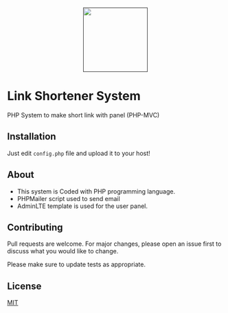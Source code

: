<p align="center"><a href="" target="_blank"><img width="150px" src="https://free3dicon.com/wp-content/uploads/2021/02/link_perspective_matte_s-1-300x300.png.webp"></a></p>

# Link Shortener System

PHP System to make short link with panel (PHP-MVC)

## Installation

Just edit `config.php` file and upload it to your host!

## About

- This system is Coded with PHP programming language.
- PHPMailer script used to send email
- AdminLTE template is used for the user panel.

## Contributing
Pull requests are welcome. For major changes, please open an issue first to discuss what you would like to change.

Please make sure to update tests as appropriate.

## License
[MIT](https://choosealicense.com/licenses/mit/)